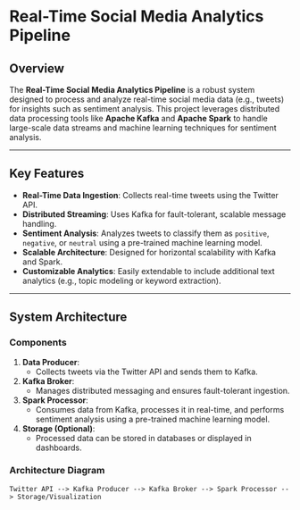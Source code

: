 # Real-Time Social Media Analytics Pipeline

## Overview

The **Real-Time Social Media Analytics Pipeline** is a robust system designed to process and analyze real-time social media data (e.g., tweets) for insights such as sentiment analysis. This project leverages distributed data processing tools like **Apache Kafka** and **Apache Spark** to handle large-scale data streams and machine learning techniques for sentiment analysis.

---

## Key Features

- **Real-Time Data Ingestion**: Collects real-time tweets using the Twitter API.
- **Distributed Streaming**: Uses Kafka for fault-tolerant, scalable message handling.
- **Sentiment Analysis**: Analyzes tweets to classify them as `positive`, `negative`, or `neutral` using a pre-trained machine learning model.
- **Scalable Architecture**: Designed for horizontal scalability with Kafka and Spark.
- **Customizable Analytics**: Easily extendable to include additional text analytics (e.g., topic modeling or keyword extraction).

---

## System Architecture

### Components
1. **Data Producer**:
   - Collects tweets via the Twitter API and sends them to Kafka.
2. **Kafka Broker**:
   - Manages distributed messaging and ensures fault-tolerant ingestion.
3. **Spark Processor**:
   - Consumes data from Kafka, processes it in real-time, and performs sentiment analysis using a pre-trained machine learning model.
4. **Storage (Optional)**:
   - Processed data can be stored in databases or displayed in dashboards.

### Architecture Diagram
```plaintext
Twitter API --> Kafka Producer --> Kafka Broker --> Spark Processor --> Storage/Visualization
